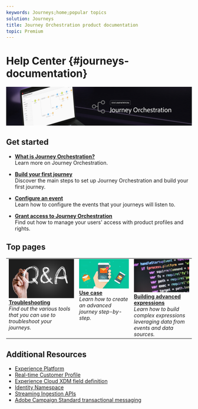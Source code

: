 ```yaml
---
keywords: Journeys;home;popular topics
solution: Journeys
title: Journey Orchestration product documentation
topic: Premium
---
```


# Help Center {#journeys-documentation}

![](using/assets/bannerjourney.png) 

## Get started

* **[What is Journey Orchestration?](using/about/working-with-adobe-campaign.md)**<br/>
Learn more on Journey Orchestration.

* **[Build your first journey](using/about/get-started.md)**<br/>
Discover the main steps to set up Journey Orchestration and build your first journey.

* **[Configure an event](using/event/about-events.md#section_tbk_5qt_pgb)**<br/>
Learn how to configure the events that your journeys will listen to.

* **[Grant access to Journey Orchestration](using/about/access-management.md)**<br/>
Find out how to manage your users' access with product profiles and rights. 

## Top pages

 <table>
<tr>
    <td valign="top">
        <a href="using/about/troubleshooting.md">
       <img alt="Developers" src="using/assets/FAQ.png" />
       </a>
    <div>
    <a href="using/about/troubleshooting.md"><strong>Troubleshooting</strong></a>
    </div>
    <em>Find out the various tools that you can use to troubleshoot your journeys.</em>
    <br>
  </td>
  <td valign="top">
    <a href="using/usecase/advanced-uc-journey.md">
      <img alt="build" src="using/assets/design.png"/>
    </a>
    <div>
    <a href="using/usecase/advanced-uc-journey.md"><strong>Use case</strong></a>
    </div>
    <em>Learn how to create an advanced journey step-by-step.</em>
    <br>
  </td>
  <td valign="top">
    <a href="using/expression/expressionadvanced.md">
      <img alt="conditions" src="using/assets/dev.png"/>
    </a>
    <div>
    <a href="using/expression/expressionadvanced.md"><strong>Building advanced expressions</strong></a>
    </div>
    <em>Learn how to build complex expressions leveraging data from events and data sources. </em>
    <br>
  </td>
</tr>
</table>

## Additional Resources

* [Experience Platform](https://www.adobe.com/experience-platform/documentation-and-developer-resources.html)
* [Real-time Customer Profile](https://www.adobe.io/apis/cloudplatform/dataservices/profile-identity-segmentation/profile-identity-segmentation-services.html#!api-specification/markdown/narrative/technical_overview/unified_profile_architectural_overview/unified_profile_architectural_overview.md)
* [Experience Cloud XDM field definition](https://www.adobe.io/apis/cloudplatform/dataservices/xdm.html)
* [Identity Namespace](https://www.adobe.io/apis/cloudplatform/dataservices/profile-identity-segmentation/profile-identity-segmentation-services.html#!api-specification/markdown/narrative/technical_overview/identity_namespace_overview/identity_namespace_overview.md)
* [Streaming Ingestion APIs](https://www.adobe.io/apis/cloudplatform/dataservices/data-ingestion/data-ingestion-services.html#!api-specification/markdown/narrative/technical_overview/streaming_ingest/getting_started_with_platform_streaming_ingestion.md)
* [Adobe Campaign Standard transactional messaging](https://docs.adobe.com/content/help/en/campaign-standard/using/communication-channels/transactional-messaging/about-transactional-messaging.html)
